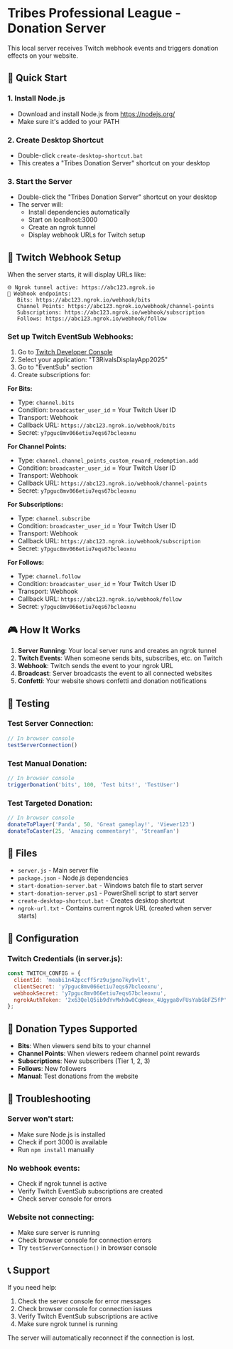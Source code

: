 # Tribes Professional League - Donation Server

This local server receives Twitch webhook events and triggers donation effects on your website.

## 🚀 Quick Start

### 1. Install Node.js
- Download and install Node.js from https://nodejs.org/
- Make sure it's added to your PATH

### 2. Create Desktop Shortcut
- Double-click `create-desktop-shortcut.bat`
- This creates a "Tribes Donation Server" shortcut on your desktop

### 3. Start the Server
- Double-click the "Tribes Donation Server" shortcut on your desktop
- The server will:
  - Install dependencies automatically
  - Start on localhost:3000
  - Create an ngrok tunnel
  - Display webhook URLs for Twitch setup

## 📡 Twitch Webhook Setup

When the server starts, it will display URLs like:
```
🌐 Ngrok tunnel active: https://abc123.ngrok.io
📡 Webhook endpoints:
   Bits: https://abc123.ngrok.io/webhook/bits
   Channel Points: https://abc123.ngrok.io/webhook/channel-points
   Subscriptions: https://abc123.ngrok.io/webhook/subscription
   Follows: https://abc123.ngrok.io/webhook/follow
```

### Set up Twitch EventSub Webhooks:

1. Go to [Twitch Developer Console](https://dev.twitch.tv/console)
2. Select your application: "T3RivalsDisplayApp2025"
3. Go to "EventSub" section
4. Create subscriptions for:

**For Bits:**
- Type: `channel.bits`
- Condition: `broadcaster_user_id` = Your Twitch User ID
- Transport: Webhook
- Callback URL: `https://abc123.ngrok.io/webhook/bits`
- Secret: `y7pguc8mv066etiu7eqs67bcleoxnu`

**For Channel Points:**
- Type: `channel.channel_points_custom_reward_redemption.add`
- Condition: `broadcaster_user_id` = Your Twitch User ID
- Transport: Webhook
- Callback URL: `https://abc123.ngrok.io/webhook/channel-points`
- Secret: `y7pguc8mv066etiu7eqs67bcleoxnu`

**For Subscriptions:**
- Type: `channel.subscribe`
- Condition: `broadcaster_user_id` = Your Twitch User ID
- Transport: Webhook
- Callback URL: `https://abc123.ngrok.io/webhook/subscription`
- Secret: `y7pguc8mv066etiu7eqs67bcleoxnu`

**For Follows:**
- Type: `channel.follow`
- Condition: `broadcaster_user_id` = Your Twitch User ID
- Transport: Webhook
- Callback URL: `https://abc123.ngrok.io/webhook/follow`
- Secret: `y7pguc8mv066etiu7eqs67bcleoxnu`

## 🎮 How It Works

1. **Server Running**: Your local server runs and creates an ngrok tunnel
2. **Twitch Events**: When someone sends bits, subscribes, etc. on Twitch
3. **Webhook**: Twitch sends the event to your ngrok URL
4. **Broadcast**: Server broadcasts the event to all connected websites
5. **Confetti**: Your website shows confetti and donation notifications

## 🧪 Testing

### Test Server Connection:
```javascript
// In browser console
testServerConnection()
```

### Test Manual Donation:
```javascript
// In browser console
triggerDonation('bits', 100, 'Test bits!', 'TestUser')
```

### Test Targeted Donation:
```javascript
// In browser console
donateToPlayer('Panda', 50, 'Great gameplay!', 'Viewer123')
donateToCaster(25, 'Amazing commentary!', 'StreamFan')
```

## 📁 Files

- `server.js` - Main server file
- `package.json` - Node.js dependencies
- `start-donation-server.bat` - Windows batch file to start server
- `start-donation-server.ps1` - PowerShell script to start server
- `create-desktop-shortcut.bat` - Creates desktop shortcut
- `ngrok-url.txt` - Contains current ngrok URL (created when server starts)

## 🔧 Configuration

### Twitch Credentials (in server.js):
```javascript
const TWITCH_CONFIG = {
  clientId: 'meabi1n42pccff5rz9ujpno7ky9vlt',
  clientSecret: 'y7pguc8mv066etiu7eqs67bcleoxnu',
  webhookSecret: 'y7pguc8mv066etiu7eqs67bcleoxnu',
  ngrokAuthToken: '2x63QelQ5ib9dYvMxhOw0CqWeox_4Ugyga8vFUsYabGbFZ5fP'
};
```

## 🎯 Donation Types Supported

- **Bits**: When viewers send bits to your channel
- **Channel Points**: When viewers redeem channel point rewards
- **Subscriptions**: New subscribers (Tier 1, 2, 3)
- **Follows**: New followers
- **Manual**: Test donations from the website

## 🚨 Troubleshooting

### Server won't start:
- Make sure Node.js is installed
- Check if port 3000 is available
- Run `npm install` manually

### No webhook events:
- Check if ngrok tunnel is active
- Verify Twitch EventSub subscriptions are created
- Check server console for errors

### Website not connecting:
- Make sure server is running
- Check browser console for connection errors
- Try `testServerConnection()` in browser console

## 📞 Support

If you need help:
1. Check the server console for error messages
2. Check browser console for connection issues
3. Verify Twitch EventSub subscriptions are active
4. Make sure ngrok tunnel is running

The server will automatically reconnect if the connection is lost.
